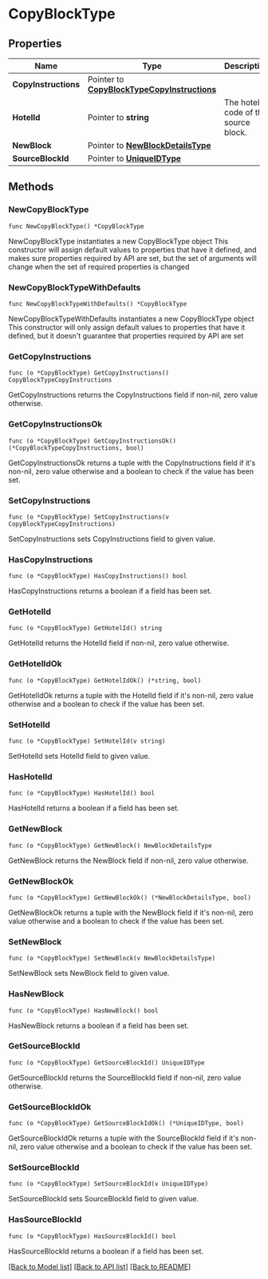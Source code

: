# CopyBlockType

## Properties

Name | Type | Description | Notes
------------ | ------------- | ------------- | -------------
**CopyInstructions** | Pointer to [**CopyBlockTypeCopyInstructions**](CopyBlockTypeCopyInstructions.md) |  | [optional] 
**HotelId** | Pointer to **string** | The hotel code of the source block. | [optional] 
**NewBlock** | Pointer to [**NewBlockDetailsType**](NewBlockDetailsType.md) |  | [optional] 
**SourceBlockId** | Pointer to [**UniqueIDType**](UniqueIDType.md) |  | [optional] 

## Methods

### NewCopyBlockType

`func NewCopyBlockType() *CopyBlockType`

NewCopyBlockType instantiates a new CopyBlockType object
This constructor will assign default values to properties that have it defined,
and makes sure properties required by API are set, but the set of arguments
will change when the set of required properties is changed

### NewCopyBlockTypeWithDefaults

`func NewCopyBlockTypeWithDefaults() *CopyBlockType`

NewCopyBlockTypeWithDefaults instantiates a new CopyBlockType object
This constructor will only assign default values to properties that have it defined,
but it doesn't guarantee that properties required by API are set

### GetCopyInstructions

`func (o *CopyBlockType) GetCopyInstructions() CopyBlockTypeCopyInstructions`

GetCopyInstructions returns the CopyInstructions field if non-nil, zero value otherwise.

### GetCopyInstructionsOk

`func (o *CopyBlockType) GetCopyInstructionsOk() (*CopyBlockTypeCopyInstructions, bool)`

GetCopyInstructionsOk returns a tuple with the CopyInstructions field if it's non-nil, zero value otherwise
and a boolean to check if the value has been set.

### SetCopyInstructions

`func (o *CopyBlockType) SetCopyInstructions(v CopyBlockTypeCopyInstructions)`

SetCopyInstructions sets CopyInstructions field to given value.

### HasCopyInstructions

`func (o *CopyBlockType) HasCopyInstructions() bool`

HasCopyInstructions returns a boolean if a field has been set.

### GetHotelId

`func (o *CopyBlockType) GetHotelId() string`

GetHotelId returns the HotelId field if non-nil, zero value otherwise.

### GetHotelIdOk

`func (o *CopyBlockType) GetHotelIdOk() (*string, bool)`

GetHotelIdOk returns a tuple with the HotelId field if it's non-nil, zero value otherwise
and a boolean to check if the value has been set.

### SetHotelId

`func (o *CopyBlockType) SetHotelId(v string)`

SetHotelId sets HotelId field to given value.

### HasHotelId

`func (o *CopyBlockType) HasHotelId() bool`

HasHotelId returns a boolean if a field has been set.

### GetNewBlock

`func (o *CopyBlockType) GetNewBlock() NewBlockDetailsType`

GetNewBlock returns the NewBlock field if non-nil, zero value otherwise.

### GetNewBlockOk

`func (o *CopyBlockType) GetNewBlockOk() (*NewBlockDetailsType, bool)`

GetNewBlockOk returns a tuple with the NewBlock field if it's non-nil, zero value otherwise
and a boolean to check if the value has been set.

### SetNewBlock

`func (o *CopyBlockType) SetNewBlock(v NewBlockDetailsType)`

SetNewBlock sets NewBlock field to given value.

### HasNewBlock

`func (o *CopyBlockType) HasNewBlock() bool`

HasNewBlock returns a boolean if a field has been set.

### GetSourceBlockId

`func (o *CopyBlockType) GetSourceBlockId() UniqueIDType`

GetSourceBlockId returns the SourceBlockId field if non-nil, zero value otherwise.

### GetSourceBlockIdOk

`func (o *CopyBlockType) GetSourceBlockIdOk() (*UniqueIDType, bool)`

GetSourceBlockIdOk returns a tuple with the SourceBlockId field if it's non-nil, zero value otherwise
and a boolean to check if the value has been set.

### SetSourceBlockId

`func (o *CopyBlockType) SetSourceBlockId(v UniqueIDType)`

SetSourceBlockId sets SourceBlockId field to given value.

### HasSourceBlockId

`func (o *CopyBlockType) HasSourceBlockId() bool`

HasSourceBlockId returns a boolean if a field has been set.


[[Back to Model list]](../README.md#documentation-for-models) [[Back to API list]](../README.md#documentation-for-api-endpoints) [[Back to README]](../README.md)


